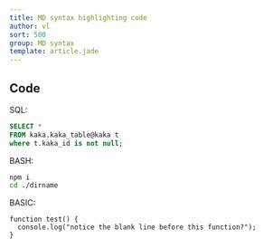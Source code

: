 ```yaml
---
title: MD syntax highlighting code
author: vl
sort: 500
group: MD syntax
template: article.jade
---
```


## Code

SQL:

```sql
SELECT *
FROM kaka.kaka_table@kaka t
where t.kaka_id is not null;
```

BASH:

```bash
npm i
cd ./dirname
```

BASIC:

```
function test() {
  console.log("notice the blank line before this function?");
}
```






